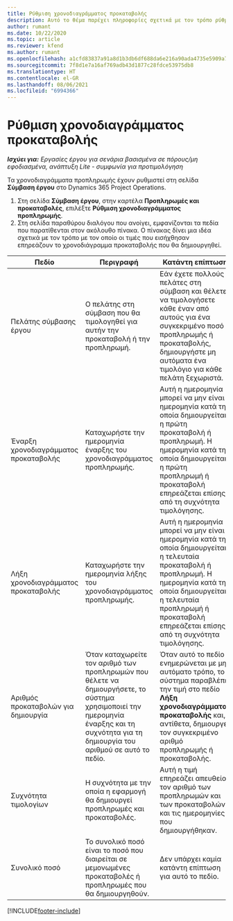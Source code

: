 ```yaml
---
title: Ρύθμιση χρονοδιαγράμματος προκαταβολής
description: Αυτό το θέμα παρέχει πληροφορίες σχετικά με τον τρόπο ρύθμισης ενός χρονοδιαγράμματος προκαταβολής στο Project Operations.
author: rumant
ms.date: 10/22/2020
ms.topic: article
ms.reviewer: kfend
ms.author: rumant
ms.openlocfilehash: a1cfd83837a91a8d1b3db6df688da6e216a90ada4735e5909a7e8cb26b87247d
ms.sourcegitcommit: 7f8d1e7a16af769adb43d1877c28fdce53975db8
ms.translationtype: HT
ms.contentlocale: el-GR
ms.lasthandoff: 08/06/2021
ms.locfileid: "6994366"
---
```

# <a name="set-up-a-retainer-schedule"></a>Ρύθμιση χρονοδιαγράμματος προκαταβολής

_**Ισχύει για:** Εργασίες έργου για σενάρια βασισμένα σε πόρους/μη εφοδιασμένα, ανάπτυξη Lite - συμφωνία για προτιμολόγηση_

Τα χρονοδιαγράμματα προπληρωμής έχουν ρυθμιστεί στη σελίδα **Σύμβαση έργου** στο Dynamics 365 Project Operations.

1. Στη σελίδα **Σύμβαση έργου**, στην καρτέλα **Προπληρωμές και προκαταβολές**, επιλέξτε **Ρύθμιση χρονοδιαγράμματος προπληρωμής**.
2. Στη σελίδα παραθύρου διαλόγου που ανοίγει, εμφανίζονται τα πεδία που παρατίθενται στον ακόλουθο πίνακα. Ο πίνακας δίνει μια ιδέα σχετικά με τον τρόπο με τον οποίο οι τιμές που εισήχθησαν επηρεάζουν το χρονοδιάγραμμα προκαταβολής που θα δημιουργηθεί.

| Πεδίο | Περιγραφή | Κατάντη επίπτωση |
| --- | --- | --- |
| Πελάτης σύμβασης έργου | Ο πελάτης στη σύμβαση που θα τιμολογηθεί για αυτήν την προκαταβολή ή την προπληρωμή. | Εάν έχετε πολλούς πελάτες στη σύμβαση και θέλετε να τιμολογήσετε κάθε έναν από αυτούς για ένα συγκεκριμένο ποσό προπληρωμής ή προκαταβολής, δημιουργήστε μη αυτόματα ένα τιμολόγιο για κάθε πελάτη ξεχωριστά. |
| Έναρξη χρονοδιαγράμματος προκαταβολής | Καταχωρήστε την ημερομηνία έναρξης του χρονοδιαγράμματος προπληρωμής. | Αυτή η ημερομηνία μπορεί να μην είναι η ημερομηνία κατά την οποία δημιουργείται η πρώτη προκαταβολή ή προπληρωμή. Η ημερομηνία κατά την οποία δημιουργείται η πρώτη προπληρωμή ή προκαταβολή επηρεάζεται επίσης από τη συχνότητα τιμολόγησης. |
| Λήξη χρονοδιαγράμματος προκαταβολής | Καταχωρήστε την ημερομηνία λήξης του χρονοδιαγράμματος προπληρωμής. | Αυτή η ημερομηνία μπορεί να μην είναι η ημερομηνία κατά την οποία δημιουργείται η τελευταία προκαταβολή ή προπληρωμή. Η ημερομηνία κατά την οποία δημιουργείται η τελευταία προπληρωμή ή προκαταβολή επηρεάζεται επίσης από τη συχνότητα τιμολόγησης. |
| Αριθμός προκαταβολών για δημιουργία | Όταν καταχωρείτε τον αριθμό των προπληρωμών που θέλετε να δημιουργήσετε, το σύστημα χρησιμοποιεί την ημερομηνία έναρξης και τη συχνότητα για τη δημιουργία του αριθμού σε αυτό το πεδίο. | Όταν αυτό το πεδίο ενημερώνεται με μη αυτόματο τρόπο, το σύστημα παραβλέπει την τιμή στο πεδίο **Λήξη χρονοδιαγράμματος προκαταβολής** και, αντίθετα, δημιουργεί τον συγκεκριμένο αριθμό προπληρωμής ή προκαταβολής. |
| Συχνότητα τιμολογίων | Η συχνότητα με την οποία η εφαρμογή θα δημιουργεί προπληρωμές και προκαταβολές. | Αυτή η τιμή επηρεάζει απευθείας τον αριθμό των προπληρωμών και των προκαταβολών και τις ημερομηνίες που δημιουργήθηκαν. |
| Συνολικό ποσό | Το συνολικό ποσό είναι το ποσό που διαιρείται σε μεμονωμένες προκαταβολές ή προπληρωμές που θα δημιουργηθούν. | Δεν υπάρχει καμία κατάντη επίπτωση για αυτό το πεδίο. |


[!INCLUDE[footer-include](../../includes/footer-banner.md)]